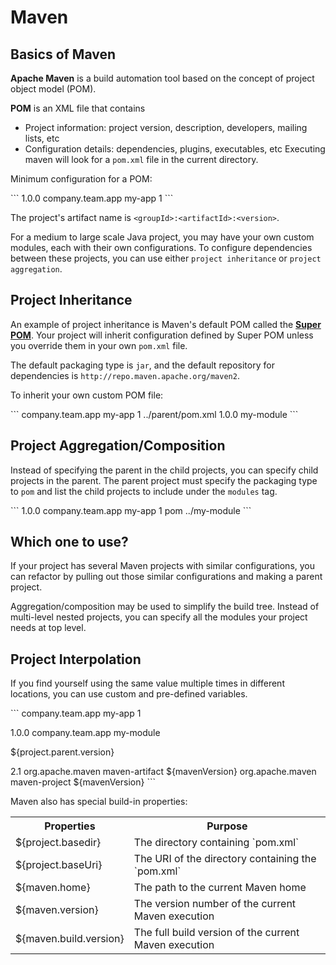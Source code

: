 # Maven

## Basics of Maven
**Apache Maven** is a build automation tool based on the concept of project object model (POM). 

**POM** is an XML file that contains
* Project information: project version, description, developers, mailing lists, etc
* Configuration details: dependencies, plugins, executables, etc
Executing maven will look for a `pom.xml` file in the current directory.

Minimum configuration for a POM:
<div class="code">
```
<project>
  <modelVersion>1.0.0</modelVersion>
  <groupId>company.team.app</groupId>
  <artifactId>my-app</artifactId>
  <version>1</version>
</project>
```
</div>

The project's artifact name is `<groupId>:<artifactId>:<version>`.

For a medium to large scale Java project, you may have your own custom modules, each with their own configurations. To configure dependencies between these projects, you can use either `project inheritance` or `project aggregation`.

## Project Inheritance
An example of project inheritance is Maven's default POM called the [**Super POM**][superpom]. Your project will inherit configuration defined by Super POM unless you override them in your own `pom.xml` file. 

The default packaging type is `jar`, and the default repository for dependencies is `http://repo.maven.apache.org/maven2`.

To inherit your own custom POM file:
<div class="code">
```
<project>
  <parent>
    <groupId>company.team.app</groupId>
    <artifactId>my-app</artifactId>
    <version>1</version>
	<!-- specify relative path if parent POM file is not in the parent directory -->
    <relativePath>../parent/pom.xml</relativePath>
  </parent>
  <modelVersion>1.0.0</modelVersion>
  <artifactId>my-module</artifactId>
</project>
```
</div>

## Project Aggregation/Composition
Instead of specifying the parent in the child projects, you can specify child projects in the parent. The parent project must specify the packaging type to `pom` and list the child projects to include under the `modules` tag.

<div class="code">
```
<project>
  <modelVersion>1.0.0</modelVersion>
  <groupId>company.team.app</groupId>
  <artifactId>my-app</artifactId>
  <version>1</version>
  <packaging>pom</packaging>

  <modules>
  	<!-- path to the directory that contains the child POM -->
    <module>../my-module</module>
  </modules>
</project>
```
</div>

## Which one to use?
If your project has several Maven projects with similar configurations, you can refactor by pulling out those similar configurations and making a parent project. 

Aggregation/composition may be used to simplify the build tree. Instead of multi-level nested projects, you can specify all the modules your project needs at top level.

## Project Interpolation
If you find yourself using the same value multiple times in different locations, you can use custom and pre-defined variables.

<div class="code">
```
<project>
  <parent>
    <groupId>company.team.app</groupId>
    <artifactId>my-app</artifactId>
    <version>1</version>
  </parent>
  
  <modelVersion>1.0.0</modelVersion>
  <groupId>company.team.app</groupId>
  <artifactId>my-module</artifactId>
  <!-- The below variable is referring to the parent's version 1 -->
  <version>${project.parent.version}</version>

  <properties>
  	<!-- custom property mavenVersion can be referenced as ${mavenVersion} -->
    <mavenVersion>2.1</mavenVersion>
  </properties>

  <dependencies>
    <dependency>
      <groupId>org.apache.maven</groupId>
      <artifactId>maven-artifact</artifactId>
      <version>${mavenVersion}</version>
    </dependency>
    <dependency>
      <groupId>org.apache.maven</groupId>
      <artifactId>maven-project</artifactId>
      <version>${mavenVersion}</version>
    </dependency>
  </dependencies>
</project>
```
</div>

Maven also has special build-in properties:
<table style="width: 100%;">
  <tr>
    <th>Properties</th>
    <th>Purpose</th>
  </tr>
  <tr>
    <td>${project.basedir}</td> 
    <td>The directory containing `pom.xml`</td>
  </tr>
  <tr>
    <td>${project.baseUri}</td> 
    <td>The URI of the directory containing the `pom.xml`</td>
  </tr>
  <tr>
    <td>${maven.home}</td>
    <td>The path to the current Maven home</td>
  </tr>
  <tr>
    <td>${maven.version}</td> 
    <td>The version number of the current Maven execution</td>
  </tr>
  <tr>
    <td>${maven.build.version}</td> 
    <td>The full build version of the current Maven execution</td>
  </tr>
</table>

[superpom]: http://maven.apache.org/ref/3.0.4/maven-model-builder/super-pom.html "Super POM"
[//]: # (Look into Josh Bloch's Effective Java discussing Aggregation vs Inheritance)